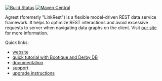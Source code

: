 [![Build Status](https://travis-ci.org/agrestio/agrest.svg?branch=master)](https://travis-ci.org/agrestio/agrest)
[![Maven Central](https://img.shields.io/maven-central/v/io.agrest/agrest.svg)](https://agrest.io/#get-started)

Agrest (foremerly "LinkRest") is a flexible model-driven REST data service framework. It helps to optimize REST interactions and avoid excessive requests to server when navigating data graphs on the client. Visit [our site](http://agrest.io/) for more information. 

Quick links:

* [website](https://agrest.io)
* [quick tutorial with Bootique and Derby DB](https://github.com/bootique-examples/bootique-linkrest-demo)
* [documentation](https://agrest.io/docs/)
* [support](https://groups.google.com/forum/?#!forum/agrest-user)
* [upgrade instructions](https://github.com/agrestio/agrest/blob/master/UPGRADE-NOTES.md)
